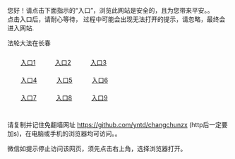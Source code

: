 您好！请点击下面指示的“入口”，浏览此网站是安全的，且为您带来平安。。 <br/>
点击入口后，请耐心等待， 过程中可能会出现无法打开的提示，请忽略，最终会进入网站. </br>

法轮大法在长春<br/>
<div style="padding:10px"><a style="margin:20px" target="_blank" href="https://d3b8usxfbmkv1e.cloudfront.net/2Qpsp?wwyok" id="ccLink1" rel="nofollow">入口1</a> <a target="_blank" style="margin:20px" href="https://d3st3zna0wpwrg.cloudfront.net/2Qpsp?vftmfwja" id="ccLink2" rel="nofollow">入口2</a> <a style="margin:20px" target="_blank" href="https://d19lf5httxr0pl.cloudfront.net/2Qpsp?ijqoippr" id="ccLink3" rel="nofollow">入口3</a></div>

<div style="padding:10px" ><a style="margin:20px" target="_blank" href="https://d3b8usxfbmkv1e.cloudfront.net/2Qpsp?wwyok" id="ccLink4" rel="nofollow">入口4</a> <a style="margin:20px" href="https://d3st3zna0wpwrg.cloudfront.net/2Qpsp?vftmfwja" target="_blank" id="ccLink5" rel="nofollow">入口5</a> <a style="margin:20px" href="https://d19lf5httxr0pl.cloudfront.net/2Qpsp?ijqoippr" target="_blank" id="ccLink6" rel="nofollow">入口6</a></div>

<div style="padding:10px"><a style="margin:20px" target="_blank" href="https://d3b8usxfbmkv1e.cloudfront.net/2Qpsp?wwyok" id="ccLink7" rel="nofollow">入口7</a> <a style="margin:20px" href="https://d3st3zna0wpwrg.cloudfront.net/2Qpsp?vftmfwja" target="_blank" id="ccLink8" rel="nofollow">入口8</a> <a style="margin:20px" target="_blank" href="https://d19lf5httxr0pl.cloudfront.net/2Qpsp?ijqoippr" id="ccLink9" rel="nofollow">入口9</a></div>

<br/>



请复制并记住免翻墙网址 https://github.com/yntd/changchunzx (http后一定要加s)，在电脑或手机的浏览器均可访问。。<br/>

微信如提示停止访问该网页，须先点击右上角，选择浏览器打开。
